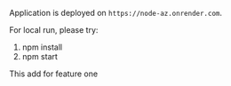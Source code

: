 Application is deployed on `https://node-az.onrender.com`.

For local run, please try:

1. npm install
2. npm start

This add for feature one